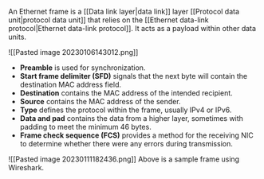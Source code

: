 An Ethernet frame is a [[Data link layer|data link]] layer [[Protocol data unit|protocol data unit]] that relies on the [[Ethernet data-link protocol|Ethernet data-link protocol]]. It acts as a payload within other data units.

![[Pasted image 20230106143012.png]]

- **Preamble** is used for synchronization.
- **Start frame delimiter (SFD)** signals that the next byte will contain the destination MAC address field.
- **Destination** contains the MAC address of the intended recipient.
- **Source** contains the MAC address of the sender.
- **Type** defines the protocol within the frame, usually IPv4 or IPv6.
- **Data and pad** contains the data from a higher layer, sometimes with padding to meet the minimum 46 bytes.
- **Frame check sequence (FCS)** provides a method for the receiving NIC to determine whether there were any errors during transmission.

![[Pasted image 20230111182436.png]]
Above is a sample frame using Wireshark.